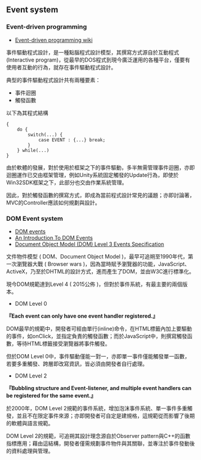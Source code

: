## Event system

### Event-driven programming

+ [Event-driven programming wiki](https://en.wikipedia.org/wiki/Event-driven_programming)

事件驅動程式設計，是一種點腦程式設計模型，其撰寫方式源自於互動程式(Interactive program)，從最早的DOS程式到現今廣泛運用的各種平台，僅要有使用者互動的行為，就存在事件驅動程式設計。

典型的事件驅動程式設計共有兩種要素：

+ 事件迴圈
+ 觸發函數

以下為其程式結構
```
{
	do {
		switch(...) {
			case EVENT : {...} break;
		}
	} while(...)
}
```

由於軟體的發展，對於使用於框架之下的事件驅動，多半無需管理事件迴圈，亦即迴圈運作已交由框架管理，例如Unity系統固定觸發的Update行為，即使於Win32SDK框架之下，此部分也交由作業系統管理。

因此，對於觸發函數的撰寫方式，即成為當前程式設計常見的議題；亦即討論著，MVC的Controller應該如何規劃與設計。

### DOM Event system

+ [DOM events](https://en.wikipedia.org/wiki/DOM_events)
+ [An Introduction To DOM Events](https://www.smashingmagazine.com/2013/11/an-introduction-to-dom-events/)
+ [Document Object Model (DOM) Level 3 Events Specification](https://www.w3.org/TR/2013/WD-DOM-Level-3-Events-20131105/)

文件物件模型 ( DOM、Document Object Model )，最早可追朔至1990年代，第一次瀏覽器大戰 ( Browser wars )，因為當時賦予瀏覽器的功能，JavaScript、ActiveX，乃至於DHTML的設計方式，進而產生了DOM，並由W3C進行標準化。

現今DOM規範達到Level 4 ( 2015公佈 )，但對於事件系統，有最主要的兩個版本。

+ DOM Level 0

**『Each event can only have one event handler registered.』**

DOM最早的規範中，開發者可經由單行(inline)命令，在HTML標籤內加上要驅動的事件，如onClick，並指定負責的觸發函數；而於JavaScript中，則撰寫觸發函數，等待HTML標籤接受瀏覽器將事件觸發。

但於DOM Level 0中，事件驅動僅能一對一，亦即單一事件僅能觸發單一函數，若要多重觸發、跨層即改寫資訊，皆必須由開發者自行處理。

+ DOM Level 2

**『Bubbling structure and Event-listener, and multiple event handlers can be registered for the same event.』**

於2000年，DOM Level 2規範的事件系統，增加泡沫事件系統、單一事件多重觸發，並且不在限定事件來源；亦即開發者可自定是建規格，這規範從而影響了後期的軟體與語言規範。

DOM Level 2的規範，可追朔其設計理念源自於Observer pattern與C++的函數指標應用；藉由這結構，開發者僅需規劃事件物件與其關聯，並專注於事件發動後的資料處理與管理。
